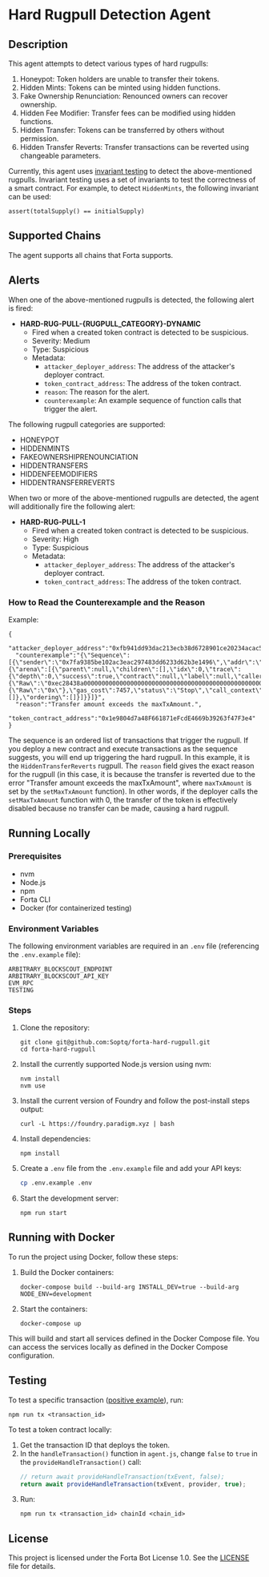# Hard Rugpull Detection Agent

## Description

This agent attempts to detect various types of hard rugpulls:
1. Honeypot: Token holders are unable to transfer their tokens.
2. Hidden Mints: Tokens can be minted using hidden functions.
3. Fake Ownership Renunciation: Renounced owners can recover ownership.
4. Hidden Fee Modifier: Transfer fees can be modified using hidden functions.
5. Hidden Transfer: Tokens can be transferred by others without permission.
6. Hidden Transfer Reverts: Transfer transactions can be reverted using changeable parameters.

Currently, this agent uses [invariant testing](https://book.getfoundry.sh/forge/invariant-testing) to detect the above-mentioned rugpulls. Invariant testing uses a set of invariants to test the correctness of a smart contract. For example, to detect `HiddenMints`, the following invariant can be used:

```solidity
assert(totalSupply() == initialSupply)
```

## Supported Chains

The agent supports all chains that Forta supports.

## Alerts

When one of the above-mentioned rugpulls is detected, the following alert is fired:

- **HARD-RUG-PULL-{RUGPULL_CATEGORY}-DYNAMIC**
  - Fired when a created token contract is detected to be suspicious.
  - Severity: Medium
  - Type: Suspicious
  - Metadata:
    - `attacker_deployer_address`: The address of the attacker's deployer contract.
    - `token_contract_address`: The address of the token contract.
    - `reason`: The reason for the alert.
    - `counterexample`: An example sequence of function calls that trigger the alert.

The following rugpull categories are supported:
 - HONEYPOT
 - HIDDENMINTS
 - FAKEOWNERSHIPRENOUNCIATION
 - HIDDENTRANSFERS
 - HIDDENFEEMODIFIERS
 - HIDDENTRANSFERREVERTS

When two or more of the above-mentioned rugpulls are detected, the agent will additionally fire the following alert:

- **HARD-RUG-PULL-1**
  - Fired when a created token contract is detected to be suspicious.
  - Severity: High
  - Type: Suspicious
  - Metadata:
    - `attacker_deployer_address`: The address of the attacker's deployer contract.
    - `token_contract_address`: The address of the token contract.

### How to Read the Counterexample and the Reason

Example:
```shell
{
  "attacker_deployer_address":"0xfb941dd93dac213ecb38d6728901ce20234acac5",
  "counterexample":"{\"Sequence\":[{\"sender\":\"0x7fa9385be102ac3eac297483dd6233d62b3e1496\",\"addr\":\"0x5615deb798bb3e4dfa0139dfa1b3d433cc23b72f\",\"calldata\":\"0xec28438a0000000000000000000000000000000000000000000000000000000000000001\",\"signature\":\"setMaxTxAmount(uint256)\",\"contract_name\":\"test/test.sol:NETWORK\",\"traces\":{\"arena\":[{\"parent\":null,\"children\":[],\"idx\":0,\"trace\":{\"depth\":0,\"success\":true,\"contract\":null,\"label\":null,\"caller\":\"0x7fa9385be102ac3eac297483dd6233d62b3e1496\",\"address\":\"0x5615deb798bb3e4dfa0139dfa1b3d433cc23b72f\",\"kind\":\"CALL\",\"value\":\"0x0\",\"data\":{\"Raw\":\"0xec28438a0000000000000000000000000000000000000000000000000000000000000001\"},\"output\":{\"Raw\":\"0x\"},\"gas_cost\":7457,\"status\":\"Stop\",\"call_context\":null,\"steps\":[]},\"ordering\":[]}]}}]}",
  "reason":"Transfer amount exceeds the maxTxAmount.",
  "token_contract_address":"0x1e9804d7a48F661871eFcdE4669b39263f47F3e4"
}
```

The sequence is an ordered list of transactions that trigger the rugpull. If you deploy a new contract and execute transactions as the sequence suggests, you will end up triggering the hard rugpull. In this example, it is the `HiddenTransferReverts` rugpull. The `reason` field gives the exact reason for the rugpull (in this case, it is because the transfer is reverted due to the error "Transfer amount exceeds the maxTxAmount", where `maxTxAmount` is set by the `setMaxTxAmount` function). In other words, if the deployer calls the `setMaxTxAmount` function with 0, the transfer of the token is effectively disabled because no transfer can be made, causing a hard rugpull.

## Running Locally

### Prerequisites

- nvm
- Node.js
- npm
- Forta CLI
- Docker (for containerized testing)

### Environment Variables

The following environment variables are required in an `.env` file (referencing the `.env.example` file):
```plaintext
ARBITRARY_BLOCKSCOUT_ENDPOINT
ARBITRARY_BLOCKSCOUT_API_KEY
EVM_RPC
TESTING
```

### Steps

1. Clone the repository:
    ```shell
    git clone git@github.com:Soptq/forta-hard-rugpull.git
    cd forta-hard-rugpull
    ```

2. Install the currently supported Node.js version using nvm:
    ```shell
    nvm install
    nvm use
    ```

3. Install the current version of Foundry and follow the post-install steps output:
    ```shell
    curl -L https://foundry.paradigm.xyz | bash
    ```

4. Install dependencies:
    ```shell
    npm install
    ```

5. Create a `.env` file from the `.env.example` file and add your API keys:
    ```bash
    cp .env.example .env
    ```

6. Start the development server:
    ```shell
    npm run start
    ```

## Running with Docker

To run the project using Docker, follow these steps:

1. Build the Docker containers:
    ```shell
    docker-compose build --build-arg INSTALL_DEV=true --build-arg NODE_ENV=development
    ```

2. Start the containers:
    ```shell
    docker-compose up
    ```

This will build and start all services defined in the Docker Compose file. You can access the services locally as defined in the Docker Compose configuration.

## Testing

To test a specific transaction ([positive example](https://etherscan.io/tx/0x22369564145b28ae5eb75e9a37c213c2ccca1e01ffc597935f84aa24e9511cf1)), run:
```shell
npm run tx <transaction_id>
```

To test a token contract locally:
1. Get the transaction ID that deploys the token.
2. In the `handleTransaction()` function in `agent.js`, change `false` to `true` in the `provideHandleTransaction()` call:
    ```js
    // return await provideHandleTransaction(txEvent, false);
    return await provideHandleTransaction(txEvent, provider, true);
    ```
3. Run:
    ```shell
    npm run tx <transaction_id> chainId <chain_id>
    ```

## License

This project is licensed under the Forta Bot License 1.0. See the [LICENSE](./LICENSE) file for details.